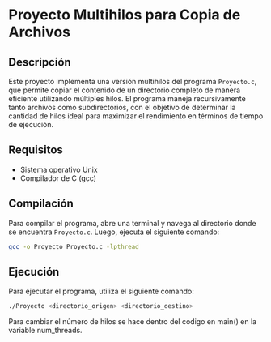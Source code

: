 # Proyecto Multihilos para Copia de Archivos

## Descripción
Este proyecto implementa una versión multihilos del programa `Proyecto.c`, que permite copiar el contenido de un directorio completo de manera eficiente utilizando múltiples hilos. El programa maneja recursivamente tanto archivos como subdirectorios, con el objetivo de determinar la cantidad de hilos ideal para maximizar el rendimiento en términos de tiempo de ejecución.

## Requisitos
- Sistema operativo Unix
- Compilador de C (gcc)

## Compilación
Para compilar el programa, abre una terminal y navega al directorio donde se encuentra `Proyecto.c`. Luego, ejecuta el siguiente comando:
```bash
gcc -o Proyecto Proyecto.c -lpthread
```

## Ejecución
Para ejecutar el programa, utiliza el siguiente comando: 
```bash
./Proyecto <directorio_origen> <directorio_destino>
```

Para cambiar el número de hilos se hace dentro del codigo en main() en la variable num_threads.

